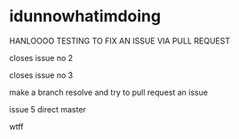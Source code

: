 # idunnowhatimdoing


HANLOOOO TESTING TO FIX AN ISSUE VIA PULL REQUEST


closes issue no 2

closes issue no 3


make a branch resolve and try to pull request an issue

issue 5 direct master



wtff